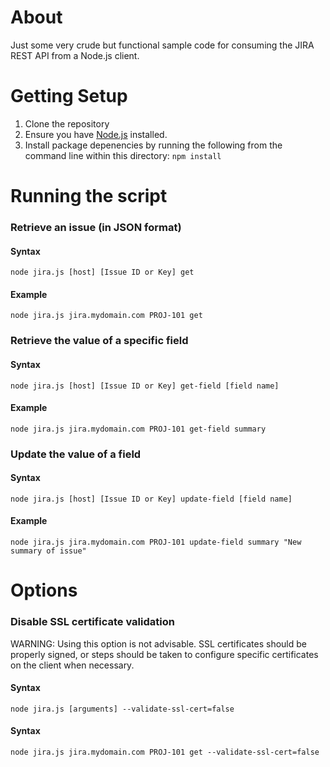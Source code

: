 About
============
Just some very crude but functional sample code for consuming the JIRA REST API from a Node.js client.

Getting Setup
============
  1. Clone the repository
  2. Ensure you have [Node.js](http://nodejs.org/download/) installed.
  3. Install package depenencies by running the following from the command line within this directory: `npm install`

Running the script
==================
### Retrieve an issue (in JSON format)
#### Syntax
```
node jira.js [host] [Issue ID or Key] get
```

#### Example
```
node jira.js jira.mydomain.com PROJ-101 get
```

### Retrieve the value of a specific field
#### Syntax
```
node jira.js [host] [Issue ID or Key] get-field [field name]
```

#### Example
```
node jira.js jira.mydomain.com PROJ-101 get-field summary
```

### Update the value of a field
#### Syntax
```
node jira.js [host] [Issue ID or Key] update-field [field name]
```

#### Example
```
node jira.js jira.mydomain.com PROJ-101 update-field summary "New summary of issue"
```

Options
==================
### Disable SSL certificate validation
WARNING: Using this option is not advisable. SSL certificates should be properly signed, or steps should be taken to configure specific certificates on the client when necessary.

#### Syntax
```
node jira.js [arguments] --validate-ssl-cert=false
```

#### Syntax
```
node jira.js jira.mydomain.com PROJ-101 get --validate-ssl-cert=false
```